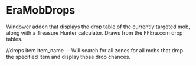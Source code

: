 # EraMobDrops
Windower addon that displays the drop table of the currently targeted mob, along with a Treasure Hunter calculator. Draws from the FFEra.com drop tables.

//drops item item_name -- Will search for all zones for all mobs that drop the specified item and display those drop chances.